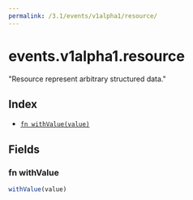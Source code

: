 ```yaml
---
permalink: /3.1/events/v1alpha1/resource/
---
```


# events.v1alpha1.resource

"Resource represent arbitrary structured data."

## Index

* [`fn withValue(value)`](#fn-withvalue)

## Fields

### fn withValue

```ts
withValue(value)
```

